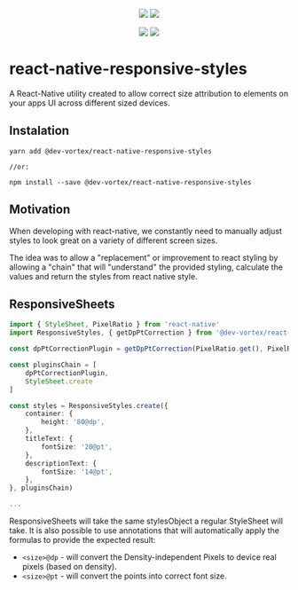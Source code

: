 <p align="center">
    <a href="https://codeclimate.com/github/dev-vortex/react-native-responsive-styles/maintainability"><img src="https://api.codeclimate.com/v1/badges/a76006ef343525947a07/maintainability"/></a>
    <a href="https://codeclimate.com/github/dev-vortex/react-native-responsive-styles/test_coverage"><img src="https://api.codeclimate.com/v1/badges/a76006ef343525947a07/test_coverage"/></a>
</p>

<p align="center">
    <a href=""><img src="https://img.shields.io/badge/commitizen-friendly-brightgreen.svg"/></a>
    <a href="https://www.conventionalcommits.org/"><img src="https://img.shields.io/badge/conventional%20commits-friendly-pink"/></a>
</p>

# react-native-responsive-styles

A React-Native utility created to allow correct size attribution to elements on your apps UI across different sized devices.

## Instalation
```
yarn add @dev-vortex/react-native-responsive-styles

//or:

npm install --save @dev-vortex/react-native-responsive-styles
```

## Motivation
When developing with react-native, we constantly need to manually adjust styles to look great on a variety of different screen sizes. 

The idea was to allow a "replacement" or improvement to react styling by allowing a "chain" that will "understand" the provided styling, calculate the values and return the styles from react native style.

## ResponsiveSheets
```typescript
import { StyleSheet, PixelRatio } from 'react-native'
import ResponsiveStyles, { getDpPtCorrection } from '@dev-vortex/react-native-responsive-styles'

const dpPtCorrectionPlugin = getDpPtCorrection(PixelRatio.get(), PixelRatio.getFontScale())

const pluginsChain = [
    dpPtCorrectionPlugin, 
    StyleSheet.create
]

const styles = ResponsiveStyles.create({
    container: {
        height: '80@dp',
    },
    titleText: {
        fontSize: '20@pt',
    },
    descriptionText: {
        fontSize: '14@pt',
    },
}, pluginsChain)

...
```

ResponsiveSheets will take the same stylesObject a regular StyleSheet will take. It is also possible to use annotations that will automatically apply the formulas to provide the expected result:

- `<size>@dp` - will convert the Density-independent Pixels to device real pixels (based on density).
- `<size>@pt` - will convert the points into correct font size.

